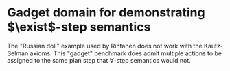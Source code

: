 # Gadget domain for demonstrating $\exist$-step semantics

The "Russian doll" example used by Rintanen does not work with the Kautz-Selman axioms. This "gadget" benchmark does
admit multiple actions to be assigned to the same plan step that $\forall$-step semantics would not.

